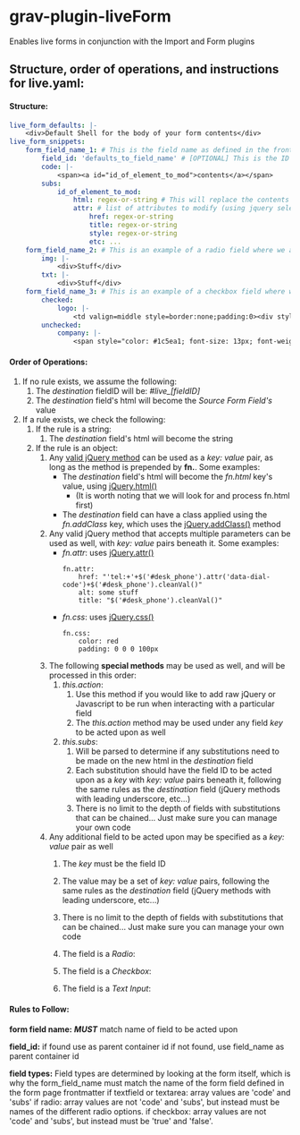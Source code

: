 # grav-plugin-liveForm
Enables live forms in conjunction with the Import and Form plugins

## Structure, order of operations, and instructions for live.yaml:

#### Structure:

```yaml
live_form_defaults: |-
    <div>Default Shell for the body of your form contents</div>
live_form_snippets:
    form_field_name_1: # This is the field name as defined in the frontmatter of your corresponding form
    	field_id: 'defaults_to_field_name' # [OPTIONAL] This is the ID of an element to inject code into, if different than the field name 
        code: |-
            <span><a id="id_of_element_to_mod">contents</a></span>
        subs:
            id_of_element_to_mod:
                html: regex-or-string # This will replace the contents of the element with the specified id above (using jquery .html()). If omitted this will just be the form field value
                attr: # list of attributes to modify (using jquery selectors)
                    href: regex-or-string
                    title: regex-or-string
                    style: regex-or-string
                    etc: ...
	form_field_name_2: # This is an example of a radio field where we are placing the contents into an element with an id of the form field name
        img: |-
            <div>Stuff</div>
        txt: |-
            <div>Stuff</div>
    form_field_name_3: # This is an example of a checkbox field where we are placing the contents into different elements per option
        checked:
            logo: |-
                <td valign=middle style=border:none;padding:0><div style="text-align:left;margin:0 0 .75rem 0"><a href=http://www.tegile.com target=_blank><img height=40 src=http://webdev.tegile.com/wp-content/uploads/2015/12/logo.png></a></div>
        unchecked:
            company: |-
                <span style="color: #1c5ea1; font-size: 13px; font-weight: bold; ">Tegile</span>
```

#### Order of Operations:

1. If no rule exists, we assume the following:
    1. The _destination_ fieldID will be: _#live\_[fieldID]_
    1. The _destination_ field's html will become the _Source Form Field's_ value
1. If a rule exists, we check the following:
    1. If the rule is a string:
        1. The _destination_ field's html will become the string
    1. If the rule is an object:
        1. Any [valid jQuery method](http://api.jquery.com/) can be used as a _key: value_ pair, as long as the method is prepended by **fn.**.  Some examples:
            - The _destination_ field's html will become the _fn.html_ key's value, using [jQuery.html()](http://api.jquery.com/html/)
                - (It is worth noting that we will look for and process fn.html first)
            - The _destination_ field can have a class applied using the _fn.addClass_ key, which uses the [jQuery.addClass()](http://api.jquery.com/addclass/) method
        1. Any valid jQuery method that accepts multiple parameters can be used as well, with _key: value_ pairs beneath it.  Some examples:
            - _fn.attr_: uses [jQuery.attr()](http://api.jquery.com/attr/)
                ```
                fn.attr:
                    href: "'tel:+'+$('#desk_phone').attr('data-dial-code')+$('#desk_phone').cleanVal()"
                    alt: some stuff
                    title: "$('#desk_phone').cleanVal()"
                ```
            - _fn.css_: uses [jQuery.css()](http://api.jquery.com/css/)
                ```
                fn.css:
                    color: red
                    padding: 0 0 0 100px
                ```
        1. The following **special methods** may be used as well, and will be processed in this order:
            1. _this.action_:
                1. Use this method if you would like to add raw jQuery or Javascript to be run when interacting with a particular field
                1. The _this.action_ method may be used under any field _key_ to be acted upon as well
            1. _this.subs_:
                1. Will be parsed to determine if any substitutions need to be made on the new html in the _destination_ field
                1. Each substitution should have the field ID to be acted upon as a _key_ with _key: value_ pairs beneath it, following the same rules as the _destination_ field (jQuery methods with leading underscore, etc...)
                1. There is no limit to the depth of fields with substitutions that can be chained... Just make sure you can manage your own code
        1. Any additional field to be acted upon may be specified as a _key: value_ pair as well
            1. The _key_ must be the field ID
            1. The value may be a set of _key: value_ pairs, following the same rules as the _destination_ field (jQuery methods with leading underscore, etc...)
            1. There is no limit to the depth of fields with substitutions that can be chained... Just make sure you can manage your own code

            1. The field is a _Radio_:
            1. The field is a _Checkbox_:
            1. The field is a _Text Input_:

#### Rules to Follow:
**form field name:**
	**_MUST_** match name of field to be acted upon

**field_id:**
	if found use as parent container id
	if not found, use field_name as parent container id

**field types:**
	Field types are determined by looking at the form itself, which is why the form_field_name must match the name of the form field defined in the form page frontmatter
	if textfield or textarea:
		array values are 'code' and 'subs'
	if radio:
		array values are not 'code' and 'subs', but instead must be names of the different radio options.
	if checkbox:
		array values are not 'code' and 'subs', but instead must be 'true' and 'false'.